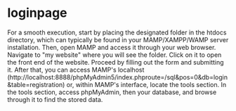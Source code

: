 # loginpage
For a smooth execution, start by placing the designated folder in the htdocs directory, which can typically be found in your MAMP/XAMPP/WAMP server installation. Then, open MAMP and access it through your web browser. Navigate to "my website" where you will see the folder. Click on it to open the front end of the website. Proceed by filling out the form and submitting it. After that, you can access MAMP's localhost (http://localhost:8888/phpMyAdmin5/index.phproute=/sql&pos=0&db=login&table=registration) or, within MAMP's interface, locate the tools section. In the tools section, access phpMyAdmin, then your database, and browse through it to find the stored data.
